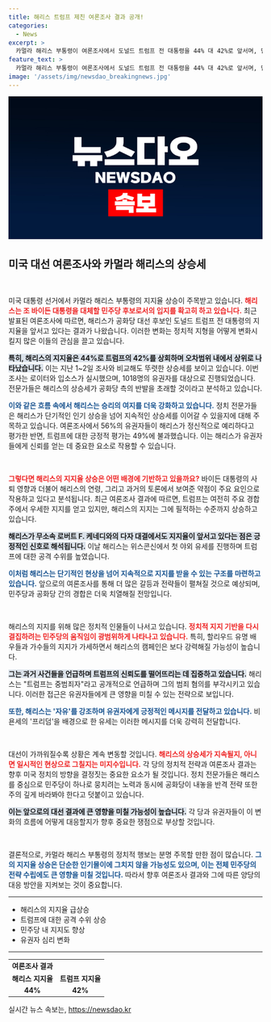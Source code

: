 ```yaml
---
title: 해리스 트럼프 제친 여론조사 결과 공개!
categories:
  - News
excerpt: >
  카멀라 해리스 부통령이 여론조사에서 도널드 트럼프 전 대통령을 44% 대 42%로 앞서며, 민주당 대선 후보로서의 입지를 다지고 있다. 바이든 사퇴 후 기대감이 커지며 상승세를 타고 있는 해리스를 두고 여론의 시선이 집중되고 있다.
feature_text: >
  카멀라 해리스 부통령이 여론조사에서 도널드 트럼프 전 대통령을 44% 대 42%로 앞서며, 민주당 대선 후보로서의 입지를 다지고 있다. 바이든 사퇴 후 기대감이 커지며 상승세를 타고 있는 해리스를 두고 여론의 시선이 집중되고 있다.
image: '/assets/img/newsdao_breakingnews.jpg'
---
```


<p><img src="/assets/img/newsdao_breakingnews.jpg" alt="ranknews 속보" /></p>

<h2 data-ke-size="size26">미국 대선 여론조사와 카멀라 해리스의 상승세</h2>

<p data-ke-size="size16">&nbsp;</p>

<p>미국 대통령 선거에서 카멀라 해리스 부통령의 지지율 상승이 주목받고 있습니다. <b><span style="color: #ee2323;">해리스는 조 바이든 대통령을 대체할 민주당 후보로서의 입지를 확고히 하고 있습니다.</span></b> 최근 발표된 여론조사에 따르면, 해리스가 공화당 대선 후보인 도널드 트럼프 전 대통령의 지지율을 앞서고 있다는 결과가 나왔습니다. 이러한 변화는 정치적 지형을 어떻게 변화시킬지 많은 이들의 관심을 끌고 있습니다. </p>

<p><b><span style="background-color: #21538527;">특히, 해리스의 지지율은 44%로 트럼프의 42%를 상회하며 오차범위 내에서 상위로 나타났습니다.</span></b> 이는 지난 1~2일 조사와 비교해도 뚜렷한 상승세를 보이고 있습니다. 이번 조사는 로이터와 입소스가 실시했으며, 1018명의 유권자를 대상으로 진행되었습니다. 전문가들은 해리스의 상승세가 공화당 측의 반발을 초래할 것이라고 분석하고 있습니다. </p>

<p><b><span style="color: #1a5490;">이와 같은 흐름 속에서 해리스는 승리의 여지를 더욱 강화하고 있습니다.</span></b> 정치 전문가들은 해리스가 단기적인 인기 상승을 넘어 지속적인 상승세를 이어갈 수 있을지에 대해 주목하고 있습니다. 여론조사에서 56%의 유권자들이 해리스가 정신적으로 예리하다고 평가한 반면, 트럼프에 대한 긍정적 평가는 49%에 불과했습니다. 이는 해리스가 유권자들에게 신뢰를 얻는 데 중요한 요소로 작용할 수 있습니다.</p>

<p data-ke-size="size16">&nbsp;</p>

<p><b><span style="color: #ee2323;">그렇다면 해리스의 지지율 상승은 어떤 배경에 기반하고 있을까요?</span></b> 바이든 대통령의 사퇴 영향과 더불어 해리스의 연령, 그리고 과거의 토론에서 보여준 약점이 주요 요인으로 작용하고 있다고 분석됩니다. 최근 여론조사 결과에 따르면, 트럼프는 여전히 주요 경합주에서 우세한 지지를 얻고 있지만, 해리스의 지지는 그에 필적하는 수준까지 상승하고 있습니다.</p>

<p><b><span style="background-color: #21538527;">해리스가 무소속 로버트 F. 케네디와의 다자 대결에서도 지지율이 앞서고 있다는 점은 긍정적인 신호로 해석됩니다.</span></b> 이날 해리스는 위스콘신에서 첫 야외 유세를 진행하며 트럼프에 대한 공격 수위를 높였습니다. </p>

<p><b><span style="color: #1a5490;">이처럼 해리스는 단기적인 현상을 넘어 지속적으로 지지를 받을 수 있는 구조를 마련하고 있습니다.</span></b> 앞으로의 여론조사를 통해 더 많은 갈등과 전략들이 펼쳐질 것으로 예상되며, 민주당과 공화당 간의 경합은 더욱 치열해질 전망입니다.</p>

<p data-ke-size="size16">&nbsp;</p>

<p>해리스의 지지를 위해 많은 정치적 인물들이 나서고 있습니다. <b><span style="color: #ee2323;">정치적 지지 기반을 다시 결집하려는 민주당의 움직임이 광범위하게 나타나고 있습니다.</span></b> 특히, 할리우드 유명 배우들과 가수들의 지지가 가세하면서 해리스의 캠페인은 보다 강력해질 가능성이 높습니다. </p>

<p><b><span style="background-color: #21538527;">그는 과거 사건들을 언급하며 트럼프의 신뢰도를 떨어뜨리는 데 집중하고 있습니다.</span></b> 해리스는 "트럼프는 중범죄자"라고 공개적으로 언급하며 그의 범죄 혐의를 부각시키고 있습니다. 이러한 접근은 유권자들에게 큰 영향을 미칠 수 있는 전략으로 보입니다. </p>

<p><b><span style="color: #1a5490;">또한, 해리스는 '자유'를 강조하며 유권자에게 긍정적인 메시지를 전달하고 있습니다.</span></b> 비욘세의 '프리덤'을 배경으로 한 유세는 이러한 메시지를 더욱 강력히 전달합니다.</p>

<p data-ke-size="size16">&nbsp;</p>

<p>대선이 가까워질수록 상황은 계속 변동할 것입니다. <b><span style="color: #ee2323;">해리스의 상승세가 지속될지, 아니면 일시적인 현상으로 그칠지는 미지수입니다.</span></b> 각 당의 정치적 전략과 여론조사 결과는 향후 미국 정치의 방향을 결정짓는 중요한 요소가 될 것입니다. 정치 전문가들은 해리스를 중심으로 민주당이 하나로 뭉치려는 노력과 동시에 공화당이 내놓을 반격 전략 또한 주의 깊게 바라봐야 한다고 덧붙이고 있습니다.</p>

<p><b><span style="background-color: #21538527;">이는 앞으로의 대선 결과에 큰 영향을 미칠 가능성이 높습니다.</span></b> 각 당과 유권자들이 이 변화의 흐름에 어떻게 대응할지가 향후 중요한 쟁점으로 부상할 것입니다. </p>

<p data-ke-size="size16">&nbsp;</p>

<p>결론적으로, 카멀라 해리스 부통령의 정치적 행보는 분명 주목할 만한 점이 많습니다. <b><span style="color: #1a5490;">그의 지지율 상승은 단순한 인기몰이에 그치지 않을 가능성도 있으며, 이는 전체 민주당의 전략 수립에도 큰 영향을 미칠 것입니다.</span></b> 따라서 향후 여론조사 결과와 그에 따른 양당의 대응 방안을 지켜보는 것이 중요합니다. </p>

<hr>

<ul>
    <li>해리스의 지지율 급상승</li>
    <li>트럼프에 대한 공격 수위 상승</li>
    <li>민주당 내 지지도 향상</li>
    <li>유권자 심리 변화</li>
</ul>

<hr>

<table style="width: 100%;">
    <tr>
        <td style="text-align: center; height: 17px;"><b>여론조사 결과</b></td>
    </tr>
    <tr>
        <td style="text-align: center; height: 17px;"><b>해리스 지지율</b></td>
        <td style="text-align: center; height: 17px;"><b>트럼프 지지율</b></td>
    </tr>
    <tr>
        <td style="text-align: center; height: 17px;"><b>44%</b></td>
        <td style="text-align: center; height: 17px;"><b>42%</b></td>
    </tr>
</table>
실시간 뉴스 속보는, <a href="https://newsdao.kr" rel="dofollow">https://newsdao.kr</a>


